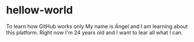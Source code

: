 # hellow-world
To learn how GitHub works only
My name is Ángel and I am learning about this platform.
Right now I'm 24 years old and I want to lear all what I can.
